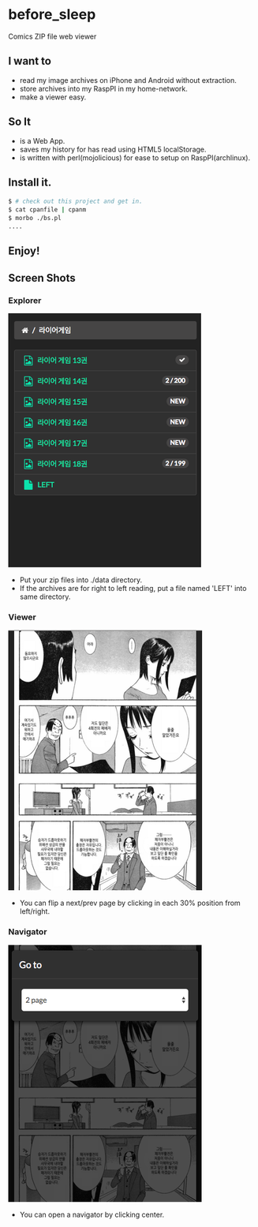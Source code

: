 # before_sleep
Comics ZIP file web viewer

## I want to
* read my image archives on iPhone and Android without extraction.
* store archives into my RaspPI in my home-network.
* make a viewer easy.

## So It
* is a Web App.
* saves my history for has read using HTML5 localStorage.
* is written with perl(mojolicious) for ease to setup on RaspPI(archlinux).

## Install it.

```bash
$ # check out this project and get in.
$ cat cpanfile | cpanm
$ morbo ./bs.pl
....
```


## Enjoy!

## Screen Shots

### Explorer

![Explorer](screenshots/ss1.png)

* Put your zip files into ./data directory.
* If the archives are for right to left reading, put a file named 'LEFT' into same directory.

### Viewer

![Viewer](screenshots/ss2.png)

* You can flip a next/prev page by clicking in each 30% position from left/right.

### Navigator
![Navigator](screenshots/ss3.png)

* You can open a navigator by clicking center.
